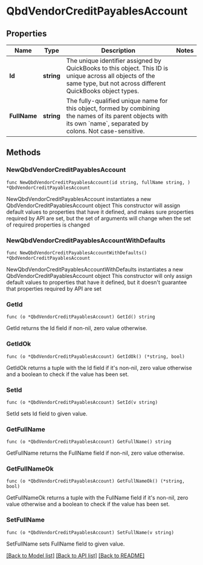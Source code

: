 # QbdVendorCreditPayablesAccount

## Properties

Name | Type | Description | Notes
------------ | ------------- | ------------- | -------------
**Id** | **string** | The unique identifier assigned by QuickBooks to this object. This ID is unique across all objects of the same type, but not across different QuickBooks object types. | 
**FullName** | **string** | The fully-qualified unique name for this object, formed by combining the names of its parent objects with its own &#x60;name&#x60;, separated by colons. Not case-sensitive. | 

## Methods

### NewQbdVendorCreditPayablesAccount

`func NewQbdVendorCreditPayablesAccount(id string, fullName string, ) *QbdVendorCreditPayablesAccount`

NewQbdVendorCreditPayablesAccount instantiates a new QbdVendorCreditPayablesAccount object
This constructor will assign default values to properties that have it defined,
and makes sure properties required by API are set, but the set of arguments
will change when the set of required properties is changed

### NewQbdVendorCreditPayablesAccountWithDefaults

`func NewQbdVendorCreditPayablesAccountWithDefaults() *QbdVendorCreditPayablesAccount`

NewQbdVendorCreditPayablesAccountWithDefaults instantiates a new QbdVendorCreditPayablesAccount object
This constructor will only assign default values to properties that have it defined,
but it doesn't guarantee that properties required by API are set

### GetId

`func (o *QbdVendorCreditPayablesAccount) GetId() string`

GetId returns the Id field if non-nil, zero value otherwise.

### GetIdOk

`func (o *QbdVendorCreditPayablesAccount) GetIdOk() (*string, bool)`

GetIdOk returns a tuple with the Id field if it's non-nil, zero value otherwise
and a boolean to check if the value has been set.

### SetId

`func (o *QbdVendorCreditPayablesAccount) SetId(v string)`

SetId sets Id field to given value.


### GetFullName

`func (o *QbdVendorCreditPayablesAccount) GetFullName() string`

GetFullName returns the FullName field if non-nil, zero value otherwise.

### GetFullNameOk

`func (o *QbdVendorCreditPayablesAccount) GetFullNameOk() (*string, bool)`

GetFullNameOk returns a tuple with the FullName field if it's non-nil, zero value otherwise
and a boolean to check if the value has been set.

### SetFullName

`func (o *QbdVendorCreditPayablesAccount) SetFullName(v string)`

SetFullName sets FullName field to given value.



[[Back to Model list]](../README.md#documentation-for-models) [[Back to API list]](../README.md#documentation-for-api-endpoints) [[Back to README]](../README.md)


